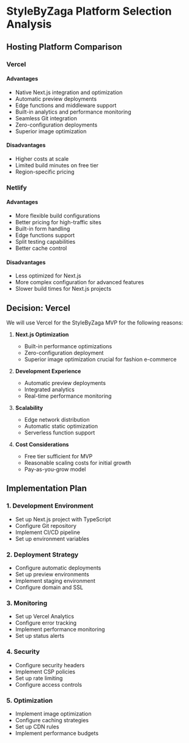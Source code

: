 # StyleByZaga Platform Selection Analysis

## Hosting Platform Comparison

### Vercel

#### Advantages
- Native Next.js integration and optimization
- Automatic preview deployments
- Edge functions and middleware support
- Built-in analytics and performance monitoring
- Seamless Git integration
- Zero-configuration deployments
- Superior image optimization

#### Disadvantages
- Higher costs at scale
- Limited build minutes on free tier
- Region-specific pricing

### Netlify

#### Advantages
- More flexible build configurations
- Better pricing for high-traffic sites
- Built-in form handling
- Edge functions support
- Split testing capabilities
- Better cache control

#### Disadvantages
- Less optimized for Next.js
- More complex configuration for advanced features
- Slower build times for Next.js projects

## Decision: Vercel

We will use Vercel for the StyleByZaga MVP for the following reasons:

1. **Next.js Optimization**
   - Built-in performance optimizations
   - Zero-configuration deployment
   - Superior image optimization crucial for fashion e-commerce

2. **Development Experience**
   - Automatic preview deployments
   - Integrated analytics
   - Real-time performance monitoring

3. **Scalability**
   - Edge network distribution
   - Automatic static optimization
   - Serverless function support

4. **Cost Considerations**
   - Free tier sufficient for MVP
   - Reasonable scaling costs for initial growth
   - Pay-as-you-grow model

## Implementation Plan

### 1. Development Environment
- Set up Next.js project with TypeScript
- Configure Git repository
- Implement CI/CD pipeline
- Set up environment variables

### 2. Deployment Strategy
- Configure automatic deployments
- Set up preview environments
- Implement staging environment
- Configure domain and SSL

### 3. Monitoring
- Set up Vercel Analytics
- Configure error tracking
- Implement performance monitoring
- Set up status alerts

### 4. Security
- Configure security headers
- Implement CSP policies
- Set up rate limiting
- Configure access controls

### 5. Optimization
- Implement image optimization
- Configure caching strategies
- Set up CDN rules
- Implement performance budgets
